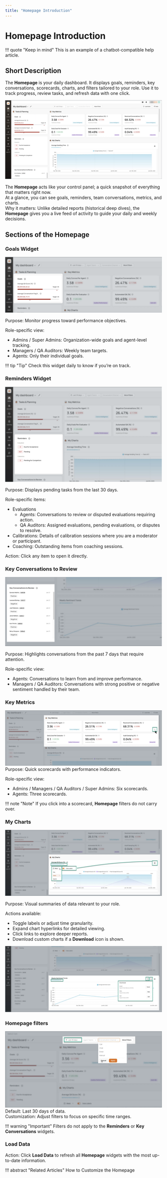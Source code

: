 ```yaml
---
title: "Homepage Introduction"
---
```


# Homepage Introduction

!!! quote "Keep in mind"
    This is an example of a chatbot-compatible help article.

## Short Description
The **Homepage** is your daily dashboard. It displays goals, reminders, key conversations, scorecards, charts, and filters tailored to your role. Use it to track progress, review tasks, and refresh data with one click.

![Homepage](../assets/hmpg-1.png)

The **Homepage** acts like your control panel; a quick snapshot of everything that matters right now.  
At a glance, you can see goals, reminders, team conversations, metrics, and charts.  
Why it matters: Unlike detailed reports (historical deep dives), the **Homepage** gives you a live feed of activity to guide your daily and weekly decisions.

## Sections of the Homepage

### Goals Widget

![Goals](../assets/hmpg-1b.png)

Purpose: Monitor progress toward performance objectives.      

Role-specific view:

* Admins / Super Admins: Organization-wide goals and agent-level tracking.  
* Managers / QA Auditors: Weekly team targets.  
* Agents: Only their individual goals.

!!! tip "Tip"
    Check this widget daily to know if you’re on track.

### Reminders Widget

![Reminders](../assets/hmpg-1c.png)

Purpose: Displays pending tasks from the last 30 days.      

Role-specific items:

* Evaluations  
  * Agents: Conversations to review or disputed evaluations requiring action.  
  * QA Auditors: Assigned evaluations, pending evaluations, or disputes to resolve.  
* Calibrations: Details of calibration sessions where you are a moderator or participant.  
* Coaching: Outstanding items from coaching sessions.

Action: Click any item to open it directly.

### Key Conversations to Review

![Key conversations](../assets/hmpg-2.png)

Purpose: Highlights conversations from the past 7 days that require attention.    

Role-specific view:

* Agents: Conversations to learn from and improve performance.  
* Managers / QA Auditors: Conversations with strong positive or negative sentiment handled by their team.

### Key Metrics
![Key Metrics](../assets/hmpg-3.png)
Purpose: Quick scorecards with performance indicators.      

Role-specific view:    

* Admins / Managers / QA Auditors / Super Admins: Six scorecards.  
* Agents: Three scorecards.

!!! note "Note"
    If you click into a scorecard, **Homepage** filters do not carry over.

### My Charts
![My Charts](../assets/hmpg-4.png)

Purpose: Visual summaries of data relevant to your role.     

Actions available:    

* Toggle labels or adjust time granularity.  
* Expand chart hyperlinks for detailed viewing.  
* Click links to explore deeper reports.  
* Download custom charts if a **Download** icon is shown.

![Chart actions](../assets/hmpg-5.png)

### Homepage filters
![Homepage filters](../assets/hmpg-6.png)
Default: Last 30 days of data.  
Customization: Adjust filters to focus on specific time ranges.

!!! warning "Important"
    Filters do not apply to the **Reminders** or **Key Conversations** widgets.

### Load Data

Action: Click **Load Data** to refresh all **Homepage** widgets with the most up-to-date information.

!!! abstract "Related Articles"
    How to Customize the Homepage